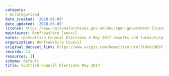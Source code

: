 ```yaml
---
category:
- Uncategorised
date_created: '2018-01-09'
date_updated: '2018-05-09'
license: https://www.nationalarchives.gov.uk/doc/open-government-licence/version/3/
maintainer: Renfrewshire Council
notes: <p>Scottish Council Elections 4 May 2017 results and turnout</p>
organization: Renfrewshire Council
original_dataset_link: https://www.arcgis.com/home/item.html?id=bc963f15662f477091cb291c7b5186e1
records: 13
resources: []
schema: default
title: Scottish Council Elections May 2017
---
```

